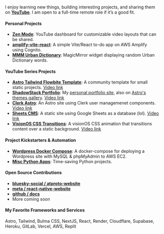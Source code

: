 I enjoy learning new things, building interesting projects, and sharing them on **[YouTube](https://www.youtube.com/@shadowstack)**. I am open to a full-time remote role if it’s a good fit.

#### Personal Projects

- **[Zen Mode](https://github.com/leabs/zen-mode)**: YouTube dashboard for customizable video layouts that can be shared.
- **[amplify-vite-react](https://github.com/leabs/amplify-vite-react)**: A simple Vite/React to-do app on AWS Amplify using Cognito.
- **[MMM Urban Dictionary](https://github.com/leabs/MMM-urbandictionary)**: MagicMirror widget displaying random Urban Dictionary words.

#### YouTube Series Projects

- **[Astro Tailwind Flowbite Template](https://github.com/leabs/astro-tailwind-flowbite-template)**: A community template for small static projects. [Video link](https://www.youtube.com/watch?v=ppqeBrnsVHo)
- **[ShadowStack Portfolio](https://github.com/leabs/shadowstack-portfolio)**: My [personal portfolio site](https://www.stevenleabo.com/), also on [Astro's themes gallery](https://astro.build/themes/details/shadowstack-portfolio/). [Video link](https://www.youtube.com/watch?v=NfiB9qhFNHs)
- **[Clerk Astro](https://github.com/leabs/clerk-astro)**: An Astro site using Clerk user managemenet components. [Video link](https://www.youtube.com/watch?v=ogXeY5l_rCA&t=392s)
- **[Sheets CMS](https://github.com/leabs/sheets-cms)**: A static site using Google Sheets as a database (lol). [Video link](https://www.youtube.com/watch?v=VyQm2QW5Bgc)
- **[VisionOS CSS Transitions](https://github.com/leabs/visionOS-blur-transition)**: A visionOS CSS animation that transitions content over a static background. [Video link](https://www.youtube.com/watch?v=lNSX4nvzbnM)

#### Project Kickstarters & Automation

- **[Wordpress Docker Compose](https://github.com/leabs/wordpress-docker-compose)**: A docker-compose for deploying a Wordpress site with MySQL & phpMyAdmin to AWS EC2.
- **[Misc Python Apps](https://github.com/leabs/misc-python-apps)**: Time-saving Python projects.

#### Open Source Contributions

- **[bluesky-social / atproto-website](https://github.com/bluesky-social/atproto-website/pull/13)**
- **[meta / react-native-website](https://github.com/facebook/react-native-website/pull/3589)**
- **[github / docs](https://github.com/github/docs/pull/23958)**
- More coming soon

#### My Favorite Frameworks and Services

Astro, Tailwind, Bulma CSS, NextJS, React, Render, Cloudflare, Supabase, Heroku, GitLab, Vercel, AWS, Replit
